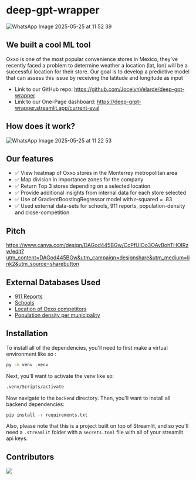 # deep-gpt-wrapper
![WhatsApp Image 2025-05-25 at 11 52 39](https://github.com/user-attachments/assets/bc10ba99-147e-4cfd-8a8c-bfae8080578a)

## We built a cool ML tool
Oxxo is one of the most popular convenience stores in Mexico, they've recently faced a problem to determine weather a location (lat, lon) will be a successful location for their store. Our goal is to develop a predictive model that can assess this issue by receiving the latitude and longitude as input

- Link to our GitHub repo: https://github.com/JocelynVelarde/deep-gpt-wrapper 
- Link to our One-Page dashboard: https://deep-grpt-wrapper.streamlit.app/current-eval

## How does it work?

![WhatsApp Image 2025-05-25 at 11 22 53](https://github.com/user-attachments/assets/7713a6bd-4814-430a-aa78-5e916080b4b3)

## Our features
- ✅ View heatmap of Oxxo stores in the Monterrey metropolitan area
- ✅ Map division in importance zones for the company
- ✅ Return Top 3 stores depending on a selected location
- ✅ Provide additional insights from internal data for each store selected
- ✅ Use of GradientBoostingRegressor model with r-squared = .83
- ✅ Used external data-sets for schools, 911 reports, population-density and close-competition

## Pitch

https://www.canva.com/design/DAGod445BGw/CcPfUIOo3OAvBohTHOIRzw/edit?utm_content=DAGod445BGw&utm_campaign=designshare&utm_medium=link2&utm_source=sharebutton

## External Databases Used
- [911 Reports](https://mide.monterrey.gob.mx/catalogue/uuid/33c3a891-a72d-46c1-af5e-f957e069a585)  
- [Schools](https://mide.monterrey.gob.mx/catalogue/uuid/bd4a29cf-3c17-4080-80a6-95cbec757b8a)  
- [Location of Oxxo competitors](https://www.inegi.org.mx/app/mapa/denue/default.aspx)  
- [Population density per municipality](https://es.wikipedia.org/wiki/Anexo:Municipios_de_Nuevo_Le%C3%B3n)  


## Installation

To install all of the dependencies, you'll need to first make a virtual environment like so :
```bash
py -m venv .venv
```
Next, you'll want to activate the venv like so:
```bash
.venv/Scripts/activate
```
Now navigate to the `backend` directory.
Then, you'll want to install all backend dependencies:
```bash
pip install -r requirements.txt
```

Also, please note that this is a project built on top of Streamlit, and so you'll need a `.streamlit` folder with a `secrets.toml` file with all of your streamlit api keys.

## Contributors

<a href="https://github.com/JocelynVelarde/deep-gpt-wrapper/graphs/contributors">
  <img src="https://contrib.rocks/image?repo=JocelynVelarde/deep-gpt-wrapper" />
</a>
